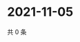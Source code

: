 # 2021-11-05

共 0 条

<!-- BEGIN WEIBO -->
<!-- 最后更新时间 Fri Nov 05 2021 08:45:44 GMT+0800 (China Standard Time) -->

<!-- END WEIBO -->
